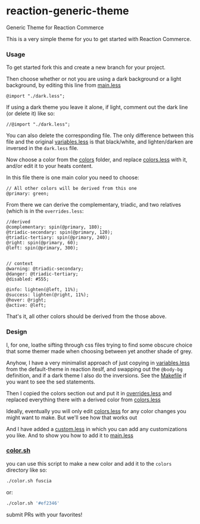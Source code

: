 # reaction-generic-theme
Generic Theme for Reaction Commerce

This is a very simple theme for you to get started with Reaction
Commerce.

### Usage

To get started fork this and create a new branch for your project.

Then choose whether or not you are using a dark
background or a light background, by editing this line from
[main.less](client/styles/main.less)

```
@import "./dark.less";
```

If using a dark theme you leave it alone, if light, comment out the
dark line (or delete it) like so:

```
//@import "./dark.less";
```

You can also delete the corresponding file.  The only difference between this file and the original
[variables.less](https://github.com/reactioncommerce/reaction/blob/master/imports/plugins/included/default-theme/client/styles/variables.less)
is that black/white, and lighten/darken are inversed in the `dark.less` file.

Now choose a color from the [colors](client/styles/colors) folder, and
replace [colors.less](client/styles/colors.less) with it, and/or edit it to your heats content.

In this file there is one main color you need to choose:

```
// All other colors will be derived from this one
@primary: green;
```

From there we can derive the complementary, triadic, and two relatives
(which is in the `overrides.less`:

```
//derived
@complementary: spin(@primary, 180);
@triadic-secondary: spin(@primary, 120);
@triadic-tertiary: spin(@primary, 240);
@right: spin(@primary, 60);
@left: spin(@primary, 300);


// context
@warning: @triadic-secondary;
@danger: @triadic-tertiary;
@disabled: #555;

@info: lighten(@left, 11%);
@success: lighten(@right, 11%);
@hover: @right;
@active: @left;
```

That's it, all other colors should be derived from the those above.

### Design

I, for one, loathe sifting through css files trying to find some obscure
choice that some themer made when choosing between yet another shade of
grey.

Anyhow, I have a very minimalist approach of just copying in
[variables.less](https://github.com/reactioncommerce/reaction/blob/master/imports/plugins/included/default-theme/client/styles/variables.less)
from the default-theme in reaction iteslf, and swapping out the
`@body-bg` definition, and if a dark theme I also do the inversions.
See the [Makefile](client/styles/Makefile) if you want to see the sed
statements.

Then I copied the colors section out and put it in [overrides.less](client/styles/overrides.less)
and replaced everything there with a derived color from
[colors.less](client/styles/colors.less)

Ideally, eventually you will only edit
[colors.less](client/styles/colors.less)
for any color changes you might want to make.  But we'll see how that
works out

And I have added a [custom.less](client/styles/custom.less) in which you
can add any customizations you like.  And to show you how to add it to
[main.less](client/styles/main.less)

### [color.sh](client/styles/color.sh)

you can use this script to make a new color and add it to the `colors`
directory like so:

```sh
./color.sh fuscia
```

or:

```sh
./color.sh '#ef2346'
```

submit PRs with your favorites!
